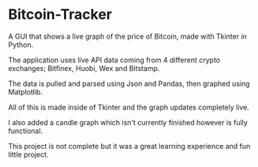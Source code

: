 # Bitcoin-Tracker
A GUI that shows a live graph of the price of Bitcoin, made with Tkinter in Python.

The application uses live API data coming from 4 different crypto exchanges; Bitfinex, Huobi, Wex and Bitstamp. 

The data is pulled and parsed using Json and Pandas, then graphed using Matplotlib. 

All of this is made inside of Tkinter and the graph updates completely live.

I also added a candle graph which isn't currently finished however is fully functional. 

This project is not complete but it was a great learning experience and fun little project. 
